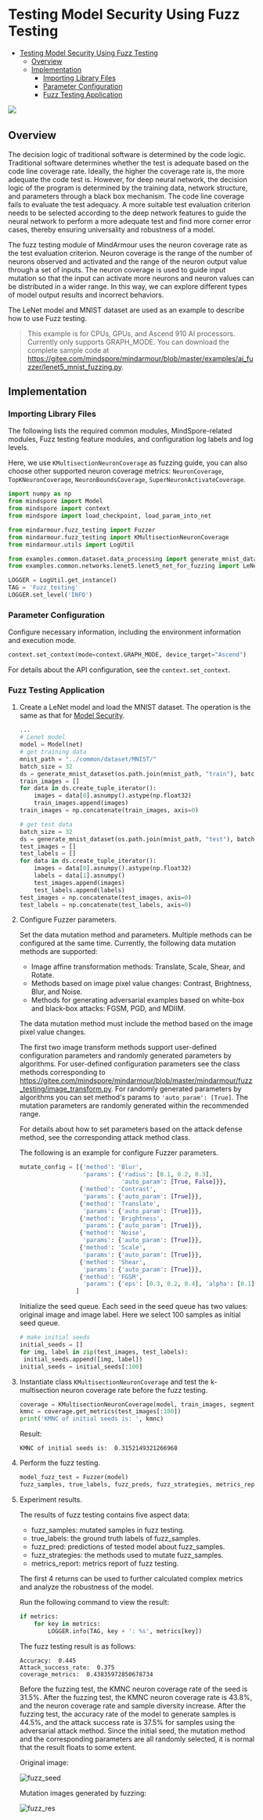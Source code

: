 ﻿# Testing Model Security Using Fuzz Testing

<!-- TOC -->

- [Testing Model Security Using Fuzz Testing](#testing-model-security-using-fuzz-testing)
    - [Overview](#overview)
    - [Implementation](#implementation)
        - [Importing Library Files](#importing-library-files)
        - [Parameter Configuration](#parameter-configuration)
        - [Fuzz Testing Application](#fuzz-testing-application)

<!-- /TOC -->
<a href="https://gitee.com/mindspore/docs/blob/master/docs/mindarmour/docs/source_en/test_model_security_fuzzing.md" target="_blank"><img src="https://gitee.com/mindspore/docs/raw/master/resource/_static/logo_source_en.png"></a>&nbsp;&nbsp;

## Overview

The decision logic of traditional software is determined by the code logic. Traditional software determines whether the test is adequate based on the code line coverage rate. Ideally, the higher the coverage rate is, the more adequate the code test is. However, for deep neural network, the decision logic of the program is determined by the training data, network structure, and parameters through a black box mechanism. The code line coverage fails to evaluate the test adequacy. A more suitable test evaluation criterion needs to be selected according to the deep network features to guide the neural network to perform a more adequate test and find more corner error cases, thereby ensuring universality and robustness of a model.

The fuzz testing module of MindArmour uses the neuron coverage rate as the test evaluation criterion. Neuron coverage is the range of the number of neurons observed and activated and the range of the neuron output value through a set of inputs. The neuron coverage is used to guide input mutation so that the input can activate more neurons and neuron values can be distributed in a wider range. In this way, we can explore different types of model output results and incorrect behaviors.

The LeNet model and MNIST dataset are used as an example to describe how to use Fuzz testing.

> This example is for CPUs, GPUs, and Ascend 910 AI processors. Currently only supports GRAPH_MODE. You can download the complete sample code at <https://gitee.com/mindspore/mindarmour/blob/master/examples/ai_fuzzer/lenet5_mnist_fuzzing.py>.

## Implementation

### Importing Library Files

The following lists the required common modules, MindSpore-related modules, Fuzz testing feature modules, and configuration log labels and log levels.

Here, we use `KMultisectionNeuronCoverage` as fuzzing guide, you can also choose other supported neuron coverage metrics: `NeuronCoverage`, `TopKNeuronCoverage`, `NeuronBoundsCoverage`, `SuperNeuronActivateCoverage`.

```python
import numpy as np
from mindspore import Model
from mindspore import context
from mindspore import load_checkpoint, load_param_into_net

from mindarmour.fuzz_testing import Fuzzer
from mindarmour.fuzz_testing import KMultisectionNeuronCoverage
from mindarmour.utils import LogUtil

from examples.common.dataset.data_processing import generate_mnist_dataset
from examples.common.networks.lenet5.lenet5_net_for_fuzzing import LeNet5

LOGGER = LogUtil.get_instance()
TAG = 'Fuzz_testing'
LOGGER.set_level('INFO')
```

### Parameter Configuration

Configure necessary information, including the environment information and execution mode.

```python
context.set_context(mode=context.GRAPH_MODE, device_target="Ascend")
```

For details about the API configuration, see the `context.set_context`.

### Fuzz Testing Application

1. Create a LeNet model and load the MNIST dataset. The operation is the same as that for [Model Security](https://www.mindspore.cn/mindarmour/docs/en/master/improve_model_security_nad.html).

   ```python
   ...
   # Lenet model
   model = Model(net)
   # get training data
   mnist_path = "../common/dataset/MNIST/"
   batch_size = 32
   ds = generate_mnist_dataset(os.path.join(mnist_path, "train"), batch_size, sparse=False)
   train_images = []
   for data in ds.create_tuple_iterator():
       images = data[0].asnumpy().astype(np.float32)
       train_images.append(images)
   train_images = np.concatenate(train_images, axis=0)

   # get test data
   batch_size = 32
   ds = generate_mnist_dataset(os.path.join(mnist_path, "test"), batch_size, sparse=False)
   test_images = []
   test_labels = []
   for data in ds.create_tuple_iterator():
       images = data[0].asnumpy().astype(np.float32)
       labels = data[1].asnumpy()
       test_images.append(images)
       test_labels.append(labels)
   test_images = np.concatenate(test_images, axis=0)
   test_labels = np.concatenate(test_labels, axis=0)
   ```

2. Configure Fuzzer parameters.

   Set the data mutation method and parameters. Multiple methods can be configured at the same time. Currently, the following data mutation methods are supported:

   - Image affine transformation methods: Translate, Scale, Shear, and Rotate.
   - Methods based on image pixel value changes: Contrast, Brightness, Blur, and Noise.
   - Methods for generating adversarial examples based on white-box and black-box attacks: FGSM, PGD, and MDIIM.

   The data mutation method must include the method based on the image pixel value changes.

   The first two image transform methods support user-defined configuration parameters and randomly generated parameters by algorithms. For user-defined configuration parameters see the class methods corresponding to <https://gitee.com/mindspore/mindarmour/blob/master/mindarmour/fuzz_testing/image_transform.py>. For randomly generated parameters by algorithms you can set method's params to `'auto_param': [True]`. The mutation parameters are randomly generated within the recommended range.

   For details about how to set parameters based on the attack defense method, see the corresponding attack method class.

   The following is an example for configure Fuzzer parameters.

   ```python
   mutate_config = [{'method': 'Blur',
                     'params': {'radius': [0.1, 0.2, 0.3],
                                'auto_param': [True, False]}},
                    {'method': 'Contrast',
                     'params': {'auto_param': [True]}},
                    {'method': 'Translate',
                     'params': {'auto_param': [True]}},
                    {'method': 'Brightness',
                     'params': {'auto_param': [True]}},
                    {'method': 'Noise',
                     'params': {'auto_param': [True]}},
                    {'method': 'Scale',
                     'params': {'auto_param': [True]}},
                    {'method': 'Shear',
                     'params': {'auto_param': [True]}},
                    {'method': 'FGSM',
                     'params': {'eps': [0.3, 0.2, 0.4], 'alpha': [0.1]}}
                   ]
   ```

   Initialize the seed queue. Each seed in the seed queue has two values: original image and image label. Here we select 100 samples as initial seed queue.

   ```python
   # make initial seeds
   initial_seeds = []
   for img, label in zip(test_images, test_labels):
    initial_seeds.append([img, label])
   initial_seeds = initial_seeds[:100]
   ```

4. Instantiate class `KMultisectionNeuronCoverage` and test the k-multisection neuron coverage rate before the fuzz testing.

   ```python
   coverage = KMultisectionNeuronCoverage(model, train_images, segmented_num=100, incremental=True)
   kmnc = coverage.get_metrics(test_images[:100])
   print('KMNC of initial seeds is: ', kmnc)
   ```

   Result:

   ```text
   KMNC of initial seeds is:  0.3152149321266968
   ```

5. Perform the fuzz testing.

   ```python
   model_fuzz_test = Fuzzer(model)
   fuzz_samples, true_labels, fuzz_preds, fuzz_strategies, metrics_report = model_fuzz_test.fuzzing(mutate_config, initial_seeds, coverage, evaluate=True, max_iters=10,mutate_num_per_seed=20)
   ```

6. Experiment results.

   The results of fuzz testing contains five aspect data:

   - fuzz_samples: mutated samples in fuzz testing.
   - true_labels: the ground truth labels of fuzz_samples.
   - fuzz_pred: predictions of tested model about fuzz_samples.
   - fuzz_strategies: the methods used to mutate fuzz_samples.
   - metrics_report: metrics report of fuzz testing.

   The first 4 returns can be used to further calculated complex metrics and analyze the robustness of the model.

   Run the following command to view the result:

   ```python
   if metrics:
       for key in metrics:
           LOGGER.info(TAG, key + ': %s', metrics[key])
   ```

   The fuzz testing result is as follows:

   ```text
   Accuracy:  0.445
   Attack_success_rate:  0.375
   coverage_metrics:  0.43835972850678734
   ```

   Before the fuzzing test, the KMNC neuron coverage rate of the seed is 31.5%. After the fuzzing test, the KMNC neuron coverage rate is 43.8%, and the neuron coverage rate and sample diversity increase. After the fuzzing test, the accuracy rate of the model to generate samples is 44.5%, and the attack success rate is 37.5% for samples using the adversarial attack method. Since the initial seed, the mutation method and the corresponding parameters are all randomly selected, it is normal that the result floats to some extent.

   Original image:

   ![fuzz_seed](./images/fuzz_seed.png)

   Mutation images generated by fuzzing:

   ![fuzz_res](./images/fuzz_res.png)
